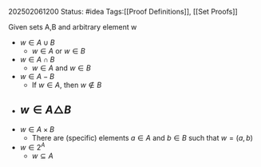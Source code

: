 202502061200
Status: #idea
Tags:[[Proof Definitions]], [[Set Proofs]]

Given sets A,B and arbitrary element w
- $w \in A \cup B$
	- $w \in A$ or $w \in B$
- $w \in A \cap B$
	- $w \in A$ and $w \in B$
- $w \in A - B$
	- If $w \in A$, then $w \not\in B$ 
- $w \in A \triangle B$
	- 
- $w \in A \times B$
	- There are (specific) elements $a\in A$ and $b\in B$ such that $w=(a,b)$ 
- $w \in 2^A$ 
	- $w \subseteq A$ 
